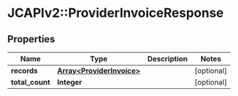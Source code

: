 # JCAPIv2::ProviderInvoiceResponse

## Properties
Name | Type | Description | Notes
------------ | ------------- | ------------- | -------------
**records** | [**Array&lt;ProviderInvoice&gt;**](ProviderInvoice.md) |  | [optional] 
**total_count** | **Integer** |  | [optional] 

